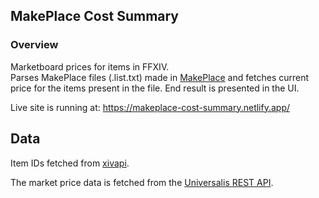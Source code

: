 ## MakePlace Cost Summary

### Overview

Marketboard prices for items in FFXIV.  
Parses MakePlace files (.list.txt) made in [MakePlace](https://makeplace.app/) and fetches current price for the items present in the file. End result is presented in the UI.

Live site is running at: https://makeplace-cost-summary.netlify.app/

## Data

Item IDs fetched from [xivapi](https://xivapi.com/).

The market price data is fetched from the [Universalis REST API](https://universalis.app).